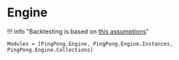 # Engine

!!! info "Backtesting is based on [this assumptions](./engine_notes.md)"

```@autodocs
Modules = [PingPong.Engine, PingPong.Engine.Instances, PingPong.Engine.Collections]
```
